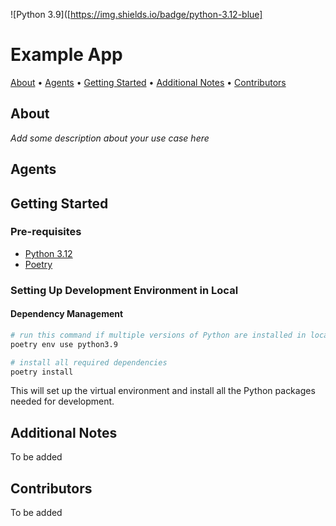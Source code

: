 ![Python 3.9]([https://img.shields.io/badge/python-3.12-blue] 

# Example App

[About](#about) • [Agents](#deployment-information) • [Getting Started](#getting-started) • [Additional Notes](#additional-notes) • [Contributors](#contributors)

## About

_Add some description about your use case here_

## Agents



## Getting Started

### Pre-requisites

- [Python 3.12](https://www.python.org/downloads)
- [Poetry](https://python-poetry.org/docs/#installation)

### Setting Up Development Environment in Local

#### Dependency Management

```bash
# run this command if multiple versions of Python are installed in local
poetry env use python3.9

# install all required dependencies
poetry install
```

This will set up the virtual environment and install all the Python packages needed for development.


## Additional Notes

To be added

## Contributors

To be added

